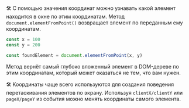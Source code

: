 🛠 С помощью значения координат можно узнавать какой элемент находится в окне по этим координатам. Метод `document.elementFromPoint()` возвращает элемент по переданным ему координатам.

```js
const x = 100
const y = 200

const foundElement = document.elementFromPoint(x, y)
```

Метод вернёт самый глубоко вложенный элемент в DOM-дереве по этим координатам, который может оказаться не тем, что вам нужен.

🛠 Координаты чаще всего используются для создания поведения перетаскивания элементов по экрану. Используя `clientX/clientY` или `pageX/pageY` из события можно менять координаты самого элемента.
